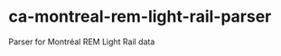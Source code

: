 ca-montreal-rem-light-rail-parser
=================================

Parser for Montréal REM Light Rail data

